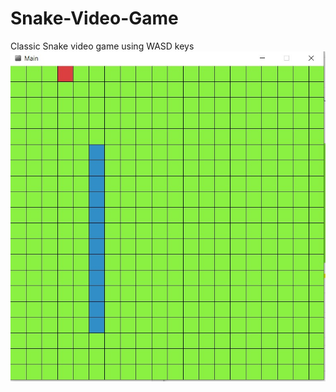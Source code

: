 # Snake-Video-Game
Classic Snake video game using WASD keys
![Image of Snake video game](SnakeVideoGame.jpg)

